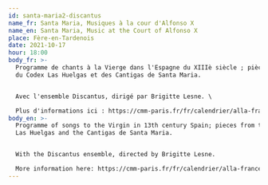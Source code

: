 ```yaml
---
id: santa-maria2-discantus
name_fr: Santa Maria, Musiques à la cour d'Alfonso X
name_en: Santa Maria, Music at the Court of Alfonso X
place: Fère-en-Tardenois
date: 2021-10-17
hour: 18:00
body_fr: >-
  Programme de chants à la Vierge dans l'Espagne du XIIIè siècle ; pièces issues
  du Codex Las Huelgas et des Cantigas de Santa Maria. 


  Avec l'ensemble Discantus, dirigé par Brigitte Lesne. \

  Plus d'informations ici : https://cmm-paris.fr/fr/calendrier/alla-francesca-discantus-alta/af-passes/486-concert?date=2021-09-03-00-00
body_en: >-
  Programme of songs to the Virgin in 13th century Spain; pieces from the Codex
  Las Huelgas and the Cantigas de Santa Maria. 


  With the Discantus ensemble, directed by Brigitte Lesne.

  More information here: https://cmm-paris.fr/fr/calendrier/alla-francesca-discantus-alta/af-passes/486-concert?date=2021-09-03-00-00
---
```

